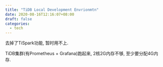 ```yaml
---
title: "TiDB Local Development Envrionmtn"
date: 2020-08-16T12:16:07+08:00
draft: false
categories:
  - tech
---
```



去掉了TiSpark功能, 暂时用不上.

TiDB集群(有Prometheus + Grafana)跑起来, 2核2G内存不够, 至少要分配4G内存.




